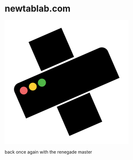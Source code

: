 # newtablab.com

![newtablab](https://github.com/NewTabLab/newtablab.github.io/blob/master/site_media/gfx/logo.png)

back once again with the renegade master